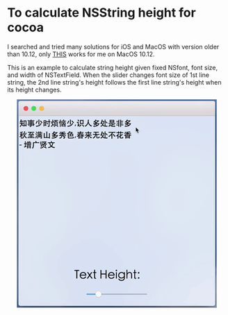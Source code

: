 # To calculate NSString height for cocoa
I searched and tried many solutions for iOS and MacOS with version older than 10.12, only [THIS](https://stackoverflow.com/questions/5518147/accurately-calculating-text-height-in-cocoa-for-mac-not-ios/18173210#18173210) works for me on MacOS 10.12.

This is an example to calculate string height given fixed NSfont, font size, and width of NSTextField. When the slider changes font size of 1st line string, the 2nd line string's height follows the first line string's height when its height changes.

<p align="center"> 
<img src="https://github.com/ZHANGneuro/calculate-NSString-height/blob/master/giphy.gif">
</p>

